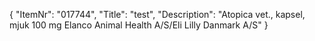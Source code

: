 {
  "ItemNr": "017744",
  "Title": "test",
  "Description": "Atopica vet., kapsel, mjuk 100 mg Elanco Animal Health A/S/Eli Lilly Danmark A/S"
}